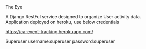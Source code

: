 The Eye

A Django RestFul service designed to organize User activity data. Application deployed on heroku, use below credentials

https://ca-event-tracking.herokuapp.com/

Superuser
username:superuser
password:superuser